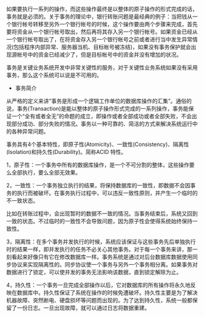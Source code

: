如果要执行一系列的操作，而这些操作最终是以整体的原子操作的形式完成的话，事务就是必须的。关于事务的理论中，银行转账问题是最经典的例子：当把钱从一个银行帐号转移至另外一个银行帐号的时候，这个操作要由两个步骤来完成，首先要将资金从一个银行帐号取出，然后再将其存入另一个银行帐号。如果资金已经从一个银行帐号取出了，在将资金存入另一个银行帐号之前或者进行当中发生异常情况(包括程序内部异常、服务器当机、目标帐号被冻结)，如果没有事务保护就会出现源帐号中的资金已经减少了，但是目标帐号中的资金并没有增加的状况。
事务是关键业务系统开发中非常关键性的服务，对于关键性业务系统如果没有采用事务，那么这个系统可以说是不可用的。
* 事务简介
从严格的定义来讲“事务是形成一个逻辑工作单位的数据库操作的汇集”。通俗的说，事务(Transaction)是能以整体的原子操作形式完成的一系列操作，事务能保证一个“全有或者全无”的命题的成立，即操作或者全部成功或者全部失败，不会出现部分成功、部分失败的情况。事务以一种可靠的、简洁的方式来解决系统运行中的各种异常问题。
事务具有4个基本特性，即原子性(Atomicity)、一致性(Consistency)、隔离性(Isolation)和持久性(Durability)。简称ACID 特性。
1，原子性：一个事务中所有的数据库操作，是一个不可分割的整体，这些操作要么全部执行，要么全部无效果。
2，一致性：一个事务独立执行的结果，将保持数据库的一致性，即数据不会因事务的执行而被破坏。在事务执行过程中，可以违反一致性原则，并产生一个临时的不一致状态。
比如在转账过程中，会出现暂时的数据不一致的情况。当事务结束后，系统又回到一致的状态。不过临时的一致性不会导致问题，因为原子性会使得系统始终保持一致性。
3，隔离性：在多个事务并发执行的时候，系统应该保证与这些事务先后单独执行时的结果一样，即并发执行的任务不必关心其他事务。对于每一个事务来讲，那一刻看起来好像只有它在修改数据库一样。事务系统是通过对后台数据库数据使用同步协议来实现隔离性的。同步协议使一个事务与另外一个事务相分离。如果事务对数据进行了锁定，可以使并发的事务无法影响该数据，直到锁定解除为止。
4，持久性：一个事务一旦完成全部操作以后，它对数据库的所有操作将永久地反映在数据库中。持久性保证了系统在操作的时候免遭破坏。持久性主要是为了解决机器故障、突然断电、硬盘损坏等问题而出现的。为了达到持久性，系统一般都保留了一份日志。一旦出现故障，就可以通过日志将数据重建。